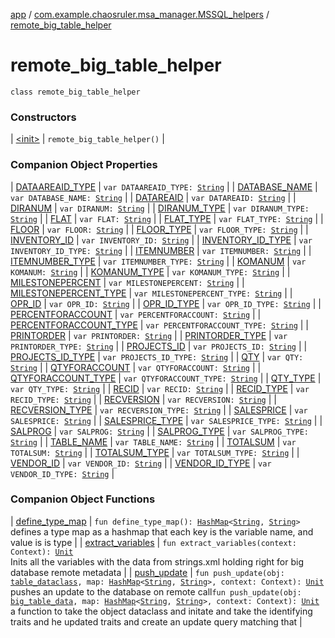 [app](../../index.md) / [com.example.chaosruler.msa_manager.MSSQL_helpers](../index.md) / [remote_big_table_helper](.)

# remote_big_table_helper

`class remote_big_table_helper`

### Constructors

| [&lt;init&gt;](-init-.md) | `remote_big_table_helper()` |

### Companion Object Properties

| [DATAAREAID_TYPE](-d-a-t-a-a-r-e-a-i-d_-t-y-p-e.md) | `var DATAAREAID_TYPE: `[`String`](https://kotlinlang.org/api/latest/jvm/stdlib/kotlin/-string/index.html) |
| [DATABASE_NAME](-d-a-t-a-b-a-s-e_-n-a-m-e.md) | `var DATABASE_NAME: `[`String`](https://kotlinlang.org/api/latest/jvm/stdlib/kotlin/-string/index.html) |
| [DATAREAID](-d-a-t-a-r-e-a-i-d.md) | `var DATAREAID: `[`String`](https://kotlinlang.org/api/latest/jvm/stdlib/kotlin/-string/index.html) |
| [DIRANUM](-d-i-r-a-n-u-m.md) | `var DIRANUM: `[`String`](https://kotlinlang.org/api/latest/jvm/stdlib/kotlin/-string/index.html) |
| [DIRANUM_TYPE](-d-i-r-a-n-u-m_-t-y-p-e.md) | `var DIRANUM_TYPE: `[`String`](https://kotlinlang.org/api/latest/jvm/stdlib/kotlin/-string/index.html) |
| [FLAT](-f-l-a-t.md) | `var FLAT: `[`String`](https://kotlinlang.org/api/latest/jvm/stdlib/kotlin/-string/index.html) |
| [FLAT_TYPE](-f-l-a-t_-t-y-p-e.md) | `var FLAT_TYPE: `[`String`](https://kotlinlang.org/api/latest/jvm/stdlib/kotlin/-string/index.html) |
| [FLOOR](-f-l-o-o-r.md) | `var FLOOR: `[`String`](https://kotlinlang.org/api/latest/jvm/stdlib/kotlin/-string/index.html) |
| [FLOOR_TYPE](-f-l-o-o-r_-t-y-p-e.md) | `var FLOOR_TYPE: `[`String`](https://kotlinlang.org/api/latest/jvm/stdlib/kotlin/-string/index.html) |
| [INVENTORY_ID](-i-n-v-e-n-t-o-r-y_-i-d.md) | `var INVENTORY_ID: `[`String`](https://kotlinlang.org/api/latest/jvm/stdlib/kotlin/-string/index.html) |
| [INVENTORY_ID_TYPE](-i-n-v-e-n-t-o-r-y_-i-d_-t-y-p-e.md) | `var INVENTORY_ID_TYPE: `[`String`](https://kotlinlang.org/api/latest/jvm/stdlib/kotlin/-string/index.html) |
| [ITEMNUMBER](-i-t-e-m-n-u-m-b-e-r.md) | `var ITEMNUMBER: `[`String`](https://kotlinlang.org/api/latest/jvm/stdlib/kotlin/-string/index.html) |
| [ITEMNUMBER_TYPE](-i-t-e-m-n-u-m-b-e-r_-t-y-p-e.md) | `var ITEMNUMBER_TYPE: `[`String`](https://kotlinlang.org/api/latest/jvm/stdlib/kotlin/-string/index.html) |
| [KOMANUM](-k-o-m-a-n-u-m.md) | `var KOMANUM: `[`String`](https://kotlinlang.org/api/latest/jvm/stdlib/kotlin/-string/index.html) |
| [KOMANUM_TYPE](-k-o-m-a-n-u-m_-t-y-p-e.md) | `var KOMANUM_TYPE: `[`String`](https://kotlinlang.org/api/latest/jvm/stdlib/kotlin/-string/index.html) |
| [MILESTONEPERCENT](-m-i-l-e-s-t-o-n-e-p-e-r-c-e-n-t.md) | `var MILESTONEPERCENT: `[`String`](https://kotlinlang.org/api/latest/jvm/stdlib/kotlin/-string/index.html) |
| [MILESTONEPERCENT_TYPE](-m-i-l-e-s-t-o-n-e-p-e-r-c-e-n-t_-t-y-p-e.md) | `var MILESTONEPERCENT_TYPE: `[`String`](https://kotlinlang.org/api/latest/jvm/stdlib/kotlin/-string/index.html) |
| [OPR_ID](-o-p-r_-i-d.md) | `var OPR_ID: `[`String`](https://kotlinlang.org/api/latest/jvm/stdlib/kotlin/-string/index.html) |
| [OPR_ID_TYPE](-o-p-r_-i-d_-t-y-p-e.md) | `var OPR_ID_TYPE: `[`String`](https://kotlinlang.org/api/latest/jvm/stdlib/kotlin/-string/index.html) |
| [PERCENTFORACCOUNT](-p-e-r-c-e-n-t-f-o-r-a-c-c-o-u-n-t.md) | `var PERCENTFORACCOUNT: `[`String`](https://kotlinlang.org/api/latest/jvm/stdlib/kotlin/-string/index.html) |
| [PERCENTFORACCOUNT_TYPE](-p-e-r-c-e-n-t-f-o-r-a-c-c-o-u-n-t_-t-y-p-e.md) | `var PERCENTFORACCOUNT_TYPE: `[`String`](https://kotlinlang.org/api/latest/jvm/stdlib/kotlin/-string/index.html) |
| [PRINTORDER](-p-r-i-n-t-o-r-d-e-r.md) | `var PRINTORDER: `[`String`](https://kotlinlang.org/api/latest/jvm/stdlib/kotlin/-string/index.html) |
| [PRINTORDER_TYPE](-p-r-i-n-t-o-r-d-e-r_-t-y-p-e.md) | `var PRINTORDER_TYPE: `[`String`](https://kotlinlang.org/api/latest/jvm/stdlib/kotlin/-string/index.html) |
| [PROJECTS_ID](-p-r-o-j-e-c-t-s_-i-d.md) | `var PROJECTS_ID: `[`String`](https://kotlinlang.org/api/latest/jvm/stdlib/kotlin/-string/index.html) |
| [PROJECTS_ID_TYPE](-p-r-o-j-e-c-t-s_-i-d_-t-y-p-e.md) | `var PROJECTS_ID_TYPE: `[`String`](https://kotlinlang.org/api/latest/jvm/stdlib/kotlin/-string/index.html) |
| [QTY](-q-t-y.md) | `var QTY: `[`String`](https://kotlinlang.org/api/latest/jvm/stdlib/kotlin/-string/index.html) |
| [QTYFORACCOUNT](-q-t-y-f-o-r-a-c-c-o-u-n-t.md) | `var QTYFORACCOUNT: `[`String`](https://kotlinlang.org/api/latest/jvm/stdlib/kotlin/-string/index.html) |
| [QTYFORACCOUNT_TYPE](-q-t-y-f-o-r-a-c-c-o-u-n-t_-t-y-p-e.md) | `var QTYFORACCOUNT_TYPE: `[`String`](https://kotlinlang.org/api/latest/jvm/stdlib/kotlin/-string/index.html) |
| [QTY_TYPE](-q-t-y_-t-y-p-e.md) | `var QTY_TYPE: `[`String`](https://kotlinlang.org/api/latest/jvm/stdlib/kotlin/-string/index.html) |
| [RECID](-r-e-c-i-d.md) | `var RECID: `[`String`](https://kotlinlang.org/api/latest/jvm/stdlib/kotlin/-string/index.html) |
| [RECID_TYPE](-r-e-c-i-d_-t-y-p-e.md) | `var RECID_TYPE: `[`String`](https://kotlinlang.org/api/latest/jvm/stdlib/kotlin/-string/index.html) |
| [RECVERSION](-r-e-c-v-e-r-s-i-o-n.md) | `var RECVERSION: `[`String`](https://kotlinlang.org/api/latest/jvm/stdlib/kotlin/-string/index.html) |
| [RECVERSION_TYPE](-r-e-c-v-e-r-s-i-o-n_-t-y-p-e.md) | `var RECVERSION_TYPE: `[`String`](https://kotlinlang.org/api/latest/jvm/stdlib/kotlin/-string/index.html) |
| [SALESPRICE](-s-a-l-e-s-p-r-i-c-e.md) | `var SALESPRICE: `[`String`](https://kotlinlang.org/api/latest/jvm/stdlib/kotlin/-string/index.html) |
| [SALESPRICE_TYPE](-s-a-l-e-s-p-r-i-c-e_-t-y-p-e.md) | `var SALESPRICE_TYPE: `[`String`](https://kotlinlang.org/api/latest/jvm/stdlib/kotlin/-string/index.html) |
| [SALPROG](-s-a-l-p-r-o-g.md) | `var SALPROG: `[`String`](https://kotlinlang.org/api/latest/jvm/stdlib/kotlin/-string/index.html) |
| [SALPROG_TYPE](-s-a-l-p-r-o-g_-t-y-p-e.md) | `var SALPROG_TYPE: `[`String`](https://kotlinlang.org/api/latest/jvm/stdlib/kotlin/-string/index.html) |
| [TABLE_NAME](-t-a-b-l-e_-n-a-m-e.md) | `var TABLE_NAME: `[`String`](https://kotlinlang.org/api/latest/jvm/stdlib/kotlin/-string/index.html) |
| [TOTALSUM](-t-o-t-a-l-s-u-m.md) | `var TOTALSUM: `[`String`](https://kotlinlang.org/api/latest/jvm/stdlib/kotlin/-string/index.html) |
| [TOTALSUM_TYPE](-t-o-t-a-l-s-u-m_-t-y-p-e.md) | `var TOTALSUM_TYPE: `[`String`](https://kotlinlang.org/api/latest/jvm/stdlib/kotlin/-string/index.html) |
| [VENDOR_ID](-v-e-n-d-o-r_-i-d.md) | `var VENDOR_ID: `[`String`](https://kotlinlang.org/api/latest/jvm/stdlib/kotlin/-string/index.html) |
| [VENDOR_ID_TYPE](-v-e-n-d-o-r_-i-d_-t-y-p-e.md) | `var VENDOR_ID_TYPE: `[`String`](https://kotlinlang.org/api/latest/jvm/stdlib/kotlin/-string/index.html) |

### Companion Object Functions

| [define_type_map](define_type_map.md) | `fun define_type_map(): `[`HashMap`](https://kotlinlang.org/api/latest/jvm/stdlib/kotlin.collections/-hash-map/index.html)`<`[`String`](https://kotlinlang.org/api/latest/jvm/stdlib/kotlin/-string/index.html)`, `[`String`](https://kotlinlang.org/api/latest/jvm/stdlib/kotlin/-string/index.html)`>`<br>defines a type map as a hashmap that each key is the variable name, and value is is type |
| [extract_variables](extract_variables.md) | `fun extract_variables(context: Context): `[`Unit`](https://kotlinlang.org/api/latest/jvm/stdlib/kotlin/-unit/index.html)<br>Inits all the variables with the data from strings.xml holding right for big database remote metadata |
| [push_update](push_update.md) | `fun push_update(obj: `[`table_dataclass`](../../com.example.chaosruler.msa_manager.abstraction_classes/table_dataclass/index.md)`, map: `[`HashMap`](https://kotlinlang.org/api/latest/jvm/stdlib/kotlin.collections/-hash-map/index.html)`<`[`String`](https://kotlinlang.org/api/latest/jvm/stdlib/kotlin/-string/index.html)`, `[`String`](https://kotlinlang.org/api/latest/jvm/stdlib/kotlin/-string/index.html)`>, context: Context): `[`Unit`](https://kotlinlang.org/api/latest/jvm/stdlib/kotlin/-unit/index.html)<br>pushes an update to the database on remote call`fun push_update(obj: `[`big_table_data`](../../com.example.chaosruler.msa_manager.object_types/big_table_data/index.md)`, map: `[`HashMap`](https://kotlinlang.org/api/latest/jvm/stdlib/kotlin.collections/-hash-map/index.html)`<`[`String`](https://kotlinlang.org/api/latest/jvm/stdlib/kotlin/-string/index.html)`, `[`String`](https://kotlinlang.org/api/latest/jvm/stdlib/kotlin/-string/index.html)`>, context: Context): `[`Unit`](https://kotlinlang.org/api/latest/jvm/stdlib/kotlin/-unit/index.html)<br>a function to take the object dataclass and initate and take the identifying traits and he updated traits and create an update query matching that |

